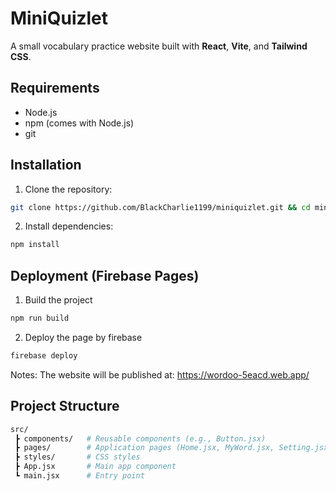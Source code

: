 # MiniQuizlet

A small vocabulary practice website built with **React**, **Vite**, and **Tailwind CSS**.


##  Requirements
- Node.js 
- npm (comes with Node.js)
- git


##  Installation

1. Clone the repository:
```bash
git clone https://github.com/BlackCharlie1199/miniquizlet.git && cd miniquizlet
```

2. Install dependencies:
```bash
npm install
```

## Deployment (Firebase Pages)
1. Build the project

```bash
npm run build
```

2. Deploy the page by firebase

```bash
firebase deploy
```

Notes:
The website will be published at:
https://wordoo-5eacd.web.app/

## Project Structure
```bash
src/
 ┣ components/   # Reusable components (e.g., Button.jsx)
 ┣ pages/        # Application pages (Home.jsx, MyWord.jsx, Setting.jsx)
 ┣ styles/       # CSS styles
 ┣ App.jsx       # Main app component
 ┗ main.jsx      # Entry point

